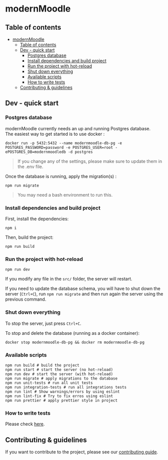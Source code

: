 # modernMoodle

## Table of contents

-    [modernMoodle](#modernmoodle)
     -    [Table of contents](#table-of-contents)
     -    [Dev - quick start](#dev---quick-start)
          -    [Postgres database](#postgres-database)
          -    [Install dependencies and build project](#install-dependencies-and-build-project)
          -    [Run the project with hot-reload](#run-the-project-with-hot-reload)
          -    [Shut down everything](#shut-down-everything)
          -    [Available scripts](#available-scripts)
          -    [How to write tests](#how-to-write-tests)
     -    [Contributing & guidelines](#contributing-&-guidelines)

## Dev - quick start

### Postgres database

modernMoodle currently needs an up and running Postgres database.  
The easiest way to get started is to use docker :

```shell
docker run -p 5432:5432 --name modernmoodle-db-pg -e POSTGRES_PASSWORD=password -e POSTGRES_USER=root -ePOSTGRES_DB=modernmoodledb -d postgres
```

> If you change any of the settings, please make sure to update them in the .env file.

Once the database is running, apply the migration(s) :

```shell
npm run migrate
```

> You may need a bash environment to run this.

### Install dependencies and build project

First, install the dependencies:

```shell
npm i
```

Then, build the project:

```shell
npm run build
```

### Run the project with hot-reload

```shell
npm run dev
```

If you modify any file in the `src/` folder, the server will restart.

If you need to update the database schema, you will have to shut down the server (`Ctrl+C`), run `npm run migrate` and then run again the server using the previous command.

### Shut down everything

To stop the server, just press `Ctrl+C`.

To stop and delete the database (running as a docker container):

```shell
docker stop modernmoodle-db-pg && docker rm modernmoodle-db-pg
```

### Available scripts

```shell
npm run build # build the project
npm run start # start the server (no hot-reload)
npm run dev # start the server (with hot-reload)
npm run migrate # apply migrations to the database
npm run unit-tests # run all unit tests
npm run integration-tests # run all integrations tests
npm run lint # Show warnings/errors by using eslint
npm run lint-fix # Try to fix erros using eslint
npm run prettier # apply prettier style in project
```

### How to write tests

Please check [here](./documentation/contributing.md).

## Contributing & guidelines

If you want to contribute to the project, please see our [contributing guide](./documentation/contributing.md).
